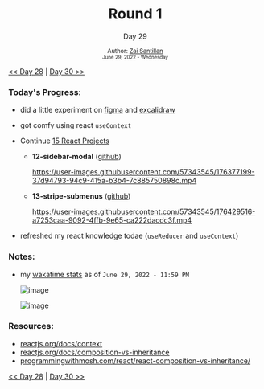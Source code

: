 <div align="center">
  <h1>Round 1</h1>
  <p>Day 29</p>
  <sub>
    Author: <a href="https://github.com/plskz" target="_blank">Zai Santillan</a>
    <br>
    <small>June 29, 2022 - Wednesday</small>
  </sub>
</div>

[<< Day 28](day028.md) | [Day 30 >>](day030.md)

### Today's Progress:

- did a little experiment on [figma](https://www.figma.com) and [excalidraw](https://excalidraw.com)
- got comfy using react `useContext`

- Continue [15 React Projects](https://youtu.be/a_7Z7C_JCyo)

  - **12-sidebar-modal** ([github](https://github.com/plskz/react-projects))

    https://user-images.githubusercontent.com/57343545/176377199-37d94793-94c9-415a-b3b4-7c885750898c.mp4

  - **13-stripe-submenus** ([github](https://github.com/plskz/react-projects))

    https://user-images.githubusercontent.com/57343545/176429516-a7253caa-9092-4ffb-9e65-ca222dacdc3f.mp4

- refreshed my react knowledge todae (`useReducer` and `useContext`)

### Notes:

- my [wakatime stats](https://wakatime.com/@plskz) as of `June 29, 2022 - 11:59 PM`

  ![image](https://user-images.githubusercontent.com/57343545/176483113-4804fac6-b044-442e-9b16-918d169a7426.png)

  ![image](https://user-images.githubusercontent.com/57343545/176483745-4fd07e5c-1a39-4e94-a114-06bc1d1b3bed.png)

### Resources:

- [reactjs.org/docs/context](https://reactjs.org/docs/context.html)
- [reactjs.org/docs/composition-vs-inheritance](https://reactjs.org/docs/composition-vs-inheritance.html)
- [programmingwithmosh.com/react/react-composition-vs-inheritance/](https://programmingwithmosh.com/react/react-composition-vs-inheritance/)

[<< Day 28](day028.md) | [Day 30 >>](day030.md)
